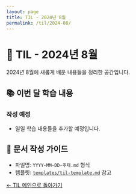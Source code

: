 ```yaml
---
layout: page
title: TIL - 2024년 8월
permalink: /til/2024-08/
---
```


# 📖 TIL - 2024년 8월

2024년 8월에 새롭게 배운 내용들을 정리한 공간입니다.

## 📚 이번 달 학습 내용

<!-- 8월 TIL 문서들이 여기에 추가됩니다 -->

### 작성 예정
- 일일 학습 내용들을 추가할 예정입니다.

## 📝 문서 작성 가이드

- 파일명: `YYYY-MM-DD-주제.md` 형식
- 템플릿: [`templates/til-template.md`](../../templates/til-template.md) 참고

[← TIL 메인으로 돌아가기](../)